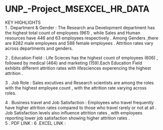 # UNP_-Project_MSEXCEL_HR_DATA 
KEY HIGHLIGHTS                                                                                                                         
1 . Department & Gender : The Research ana Development department has the highest total count of employees (961) , while Sales and Human resources have 446 and 63 employees respectively . Among Genders ,there are 8282 male employees and 588 female employees . Attrition rates vary across departments and genders.
     
2 .  Education Field : Life Scieces has the highest count of employees (606) , followed by medical (464) and marketing (159).Each Education Field exhibits different attrition rates with lifesciences experencing the highest attrition . 

3 .  Job Role : Sales excutives and Research scientists are among the roles with the highest employee count , with the attrition rate varying across roles.

4 .  Business travel and Job Satisfaction : Employees who travel frequently have higher attrition rates compared to those who travel rarely or not at all . Job Satisfaction levels also influence attrition rates , with employees reporting lower job satisfaction showing higher attrition rates .                                                                                               
5 . PDF LINK :                                                                                                                                                                                                                                                                                                                                                                            6 .EXCEL LINK :
